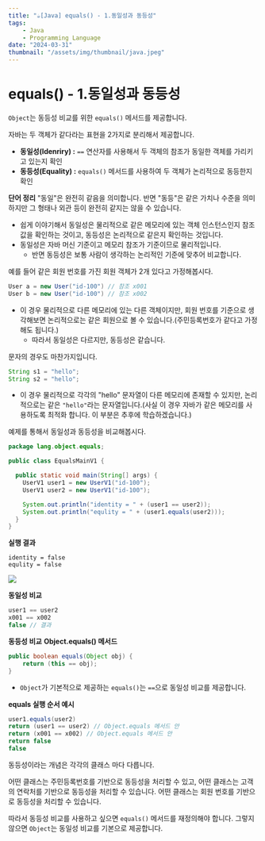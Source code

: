 ```yaml
---
title: "☕️[Java] equals() - 1.동일성과 동등성"
tags:
    - Java
    - Programming Language
date: "2024-03-31"
thumbnail: "/assets/img/thumbnail/java.jpeg"
---
```


# equals() - 1.동일성과 동등성
`Object`는 동등성 비교를 위한 `equals()` 메서드를 제공합니다.

자바는 두 객체가 같다라는 표현을 2가지로 분리해서 제공합니다.
- **동일성(Idenriry) :** `==` 연산자를 사용해서 두 객체의 참조가 동일한 객체를 가리키고 있는지 확인
- **동등성(Equality) :** `equals()` 메서드를 사용하여 두 객체가 논리적으로 동등한지 확인

**단어 정리**
"동일"은 완전히 같음을 의미합니다. 반면 "동등"은 같은 가치나 수준을 의미하지만 그 형태나 외관 등이 완전히 같지는 않을 수 있습니다.

- 쉽게 이야기해서 동일성은 물리적으로 같은 메모리에 있는 객체 인스턴스인지 참조값을 확인하는 것이고, 동등성은 논리적으로 같은지 확인하는 것입니다.
- 동일성은 자바 머신 기준이고 메모리 참조가 기준이므로 물리적입니다.
    - 반면 동등성은 보통 사람이 생각하는 논리적인 기준에 맞추어 비교합니다.

예를 들어 같은 회원 번호를 가진 회원 객체가 2개 있다고 가정해봅시다.
```java
User a = new User("id-100") // 참조 x001
User b = new User("id-100") // 참조 x002
```

- 이 경우 물리적으로 다른 메모리에 있는 다른 객체이지만, 회원 번호를 기준으로 생각해보면 논리적으로는 같은 회원으로 볼 수 있습니다.(주민등록번호가 같다고 가정해도 됩니다.)
    - 따라서 동일성은 다르지만, 동등성은 같습니다.

문자의 경우도 마찬가지입니다.
```java
String s1 = "hello";
String s2 = "hello";
```
- 이 경우 물리적으로 각각의 "hello" 문자열이 다른 메모리에 존재할 수 있지만, 논리적으로는 같은 `"hello"`라는 문자열입니다.(사실 이 경우 자바가 같은 메모리를 사용하도록 최적화 합니다. 이 부분은 추후에 학습하겠습니다.)

예제를 통해서 동일성과 동등성을 비교해봅시다.

```java
package lang.object.equals;

public class EqualsMainV1 {

  public static void main(String[] args) {
    UserV1 user1 = new UserV1("id-100");
    UserV1 user2 = new UserV1("id-100");

    System.out.println("identity = " + (user1 == user2));
    System.out.println("equlity = " + (user1.equals(user2)));
  }
}
```

**실행 결과**
```
identity = false
equlity = false
```

<img src = "https://github.com/devKobe24/images/blob/main/equals()%E1%84%83%E1%85%A9%E1%86%BC%E1%84%8B%E1%85%B5%E1%86%AF%E1%84%89%E1%85%A5%E1%86%BC%E1%84%80%E1%85%AA%E1%84%83%E1%85%A9%E1%86%BC%E1%84%83%E1%85%B3%E1%86%BC%E1%84%89%E1%85%A5%E1%86%BC1.png?raw=true">

**동일성 비교**
```java
user1 == user2
x001 == x002
false // 결과
```

**동등성 비교**
**Object.equals() 메서드**
```java
public boolean equals(Object obj) {
    return (this == obj);
}
```
- `Object`가 기본적으로 제공하는 `equals()`는 `==`으로 동일성 비교를 제공합니다.

**equals 실행 순서 예시**
```java
user1.equals(user2)
return (user1 == user2) // Object.equals 메서드 안
return (x001 == x002) // Object.equals 메서드 안
return false
false
```

동등성이라는 개념은 각각의 클래스 마다 다릅니다.

어떤 클래스는 주민등록번호를 기반으로 동등성을 처리할 수 있고, 어떤 클래스는 고객의 연락처를 기반으로 동등성을 처리할 수 있습니다.
어떤 클래스는 회원 번호를 기반으로 동등성을 처리할 수 있습니다.

따라서 동등성 비교를 사용하고 싶으면 `equals()` 메서드를 재정의해야 합니다.
그렇지 않으면 `Object`는 동일성 비교를 기본으로 제공합니다.
